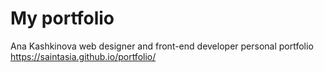 # My portfolio
Ana Kashkinova web designer and front-end developer personal portfolio  
https://saintasia.github.io/portfolio/
